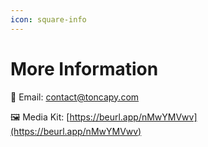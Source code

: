 ```yaml
---
icon: square-info
---
```


# More Information

📩 Email: contact@toncapy.com

🖼 Media Kit: [https://beurl.app/nMwYMVwv](https://beurl.app/nMwYMVwv)
